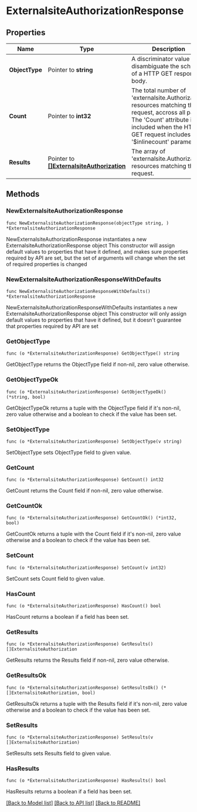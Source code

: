# ExternalsiteAuthorizationResponse

## Properties

Name | Type | Description | Notes
------------ | ------------- | ------------- | -------------
**ObjectType** | Pointer to **string** | A discriminator value to disambiguate the schema of a HTTP GET response body. | 
**Count** | Pointer to **int32** | The total number of &#39;externalsite.Authorization&#39; resources matching the request, accross all pages. The &#39;Count&#39; attribute is included when the HTTP GET request includes the &#39;$inlinecount&#39; parameter. | [optional] 
**Results** | Pointer to [**[]ExternalsiteAuthorization**](externalsite.Authorization.md) | The array of &#39;externalsite.Authorization&#39; resources matching the request. | [optional] 

## Methods

### NewExternalsiteAuthorizationResponse

`func NewExternalsiteAuthorizationResponse(objectType string, ) *ExternalsiteAuthorizationResponse`

NewExternalsiteAuthorizationResponse instantiates a new ExternalsiteAuthorizationResponse object
This constructor will assign default values to properties that have it defined,
and makes sure properties required by API are set, but the set of arguments
will change when the set of required properties is changed

### NewExternalsiteAuthorizationResponseWithDefaults

`func NewExternalsiteAuthorizationResponseWithDefaults() *ExternalsiteAuthorizationResponse`

NewExternalsiteAuthorizationResponseWithDefaults instantiates a new ExternalsiteAuthorizationResponse object
This constructor will only assign default values to properties that have it defined,
but it doesn't guarantee that properties required by API are set

### GetObjectType

`func (o *ExternalsiteAuthorizationResponse) GetObjectType() string`

GetObjectType returns the ObjectType field if non-nil, zero value otherwise.

### GetObjectTypeOk

`func (o *ExternalsiteAuthorizationResponse) GetObjectTypeOk() (*string, bool)`

GetObjectTypeOk returns a tuple with the ObjectType field if it's non-nil, zero value otherwise
and a boolean to check if the value has been set.

### SetObjectType

`func (o *ExternalsiteAuthorizationResponse) SetObjectType(v string)`

SetObjectType sets ObjectType field to given value.


### GetCount

`func (o *ExternalsiteAuthorizationResponse) GetCount() int32`

GetCount returns the Count field if non-nil, zero value otherwise.

### GetCountOk

`func (o *ExternalsiteAuthorizationResponse) GetCountOk() (*int32, bool)`

GetCountOk returns a tuple with the Count field if it's non-nil, zero value otherwise
and a boolean to check if the value has been set.

### SetCount

`func (o *ExternalsiteAuthorizationResponse) SetCount(v int32)`

SetCount sets Count field to given value.

### HasCount

`func (o *ExternalsiteAuthorizationResponse) HasCount() bool`

HasCount returns a boolean if a field has been set.

### GetResults

`func (o *ExternalsiteAuthorizationResponse) GetResults() []ExternalsiteAuthorization`

GetResults returns the Results field if non-nil, zero value otherwise.

### GetResultsOk

`func (o *ExternalsiteAuthorizationResponse) GetResultsOk() (*[]ExternalsiteAuthorization, bool)`

GetResultsOk returns a tuple with the Results field if it's non-nil, zero value otherwise
and a boolean to check if the value has been set.

### SetResults

`func (o *ExternalsiteAuthorizationResponse) SetResults(v []ExternalsiteAuthorization)`

SetResults sets Results field to given value.

### HasResults

`func (o *ExternalsiteAuthorizationResponse) HasResults() bool`

HasResults returns a boolean if a field has been set.


[[Back to Model list]](../README.md#documentation-for-models) [[Back to API list]](../README.md#documentation-for-api-endpoints) [[Back to README]](../README.md)



